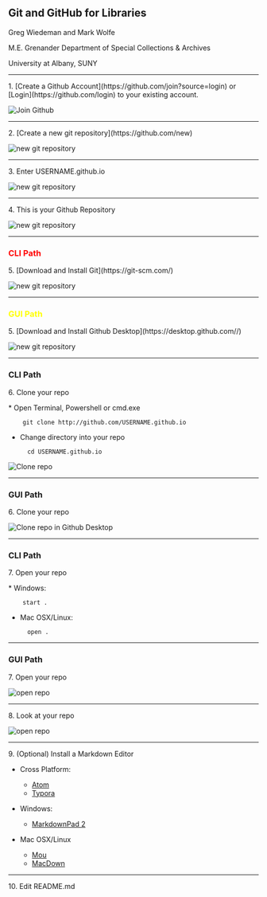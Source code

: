 <style>
#cli-path {color:red}
#gui-path {color:yellow}
</style>

## Git and GitHub for Libraries

Greg Wiedeman and Mark Wolfe

M.E. Grenander Department of Special Collections & Archives

University at Albany, SUNY


---

<p>1. [Create a Github Account](https://github.com/join?source=login) or [Login](https://github.com/login) to your existing account.</p>

![Join Github](img/join.png)

---

<p>2. [Create a new git repository](https://github.com/new)</p>


![new git repository](img/newrepo.png)

---

<p>3. Enter USERNAME.github.io</p>


![new git repository](img/newrepo2.png)

---

<p>4. This is your Github Repository</p>


![new git repository](img/newrepo3.png)

---

### CLI Path
<p>5. [Download and Install Git](https://git-scm.com/)</p>


![new git repository](img/downloadgit.png)

---

### GUI Path
<p>5. [Download and Install Github Desktop](https://desktop.github.com//)</p>


![new git repository](img/githubdesktop.png)

---

### CLI Path
<p>6. Clone your repo</p>
* Open Terminal, Powershell or cmd.exe


		git clone http://github.com/USERNAME.github.io

* Change directory into your repo


		cd USERNAME.github.io

![Clone repo](img/clone.png)

---

### GUI Path
<p>6. Clone your repo</p>

![Clone repo in Github Desktop](img/clonedesktop.png)

---

### CLI Path
<p>7. Open your repo</p>
* Windows:

		start .

* Mac OSX/Linux:

		open .


---

### GUI Path
<p>7. Open your repo</p>

![open repo](img/openrepo.png)


---

<p>8. Look at your repo</p>

![open repo](img/repo.png)

---

<p>9. (Optional) Install a Markdown Editor</p>

* Cross Platform:
	* [Atom](https://atom.io/)
	* [Typora](https://typora.io/)

* Windows:
	* [MarkdownPad 2](http://markdownpad.com/)

* Mac OSX/Linux
	* [Mou](http://25.io/mou/)
	* [MacDown](https://macdown.uranusjr.com/)

---

<p>10. Edit README.md</p>
